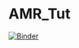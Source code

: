 # AMR_Tut
[![Binder](https://mybinder.org/badge_logo.svg)](https://mybinder.org/v2/gh/mmarrella/AMR_Tut/HEAD)
